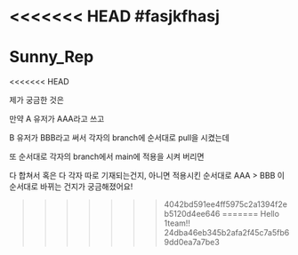 <<<<<<< HEAD
#fasjkfhasj
=======
# Sunny_Rep
<<<<<<< HEAD

제가 궁금한 것은

만약 A 유저가 AAA라고 쓰고

B 유저가 BBB라고 써서 
각자의 branch에 순서대로 pull을 시켰는데

또 순서대로 각자의 branch에서 
main에 적용을 시켜 버리면

다 합쳐서 혹은 다 각자 따로 기재되는건지,
아니면 적용시킨 순서대로 AAA > BBB 이 순서대로
바뀌는 건지가 궁금해졌어요!

>>>>>>> 4042bd591ee4ff5975c2a1394f2eb5120d4ee646
=======
Hello 1team!!
>>>>>>> 24dba46eb345b2afa2f45c7a5fb69dd0ea7a7be3
